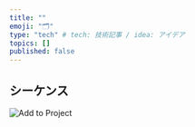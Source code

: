 ```yaml
---
title: ""
emoji: "🗂"
type: "tech" # tech: 技術記事 / idea: アイデア
topics: []
published: false
---
```


<!-- TODO: シーケンス -->
## シーケンス

![Add to Project](/images/smart-lock/2022-09-25-14-02-18.png)
